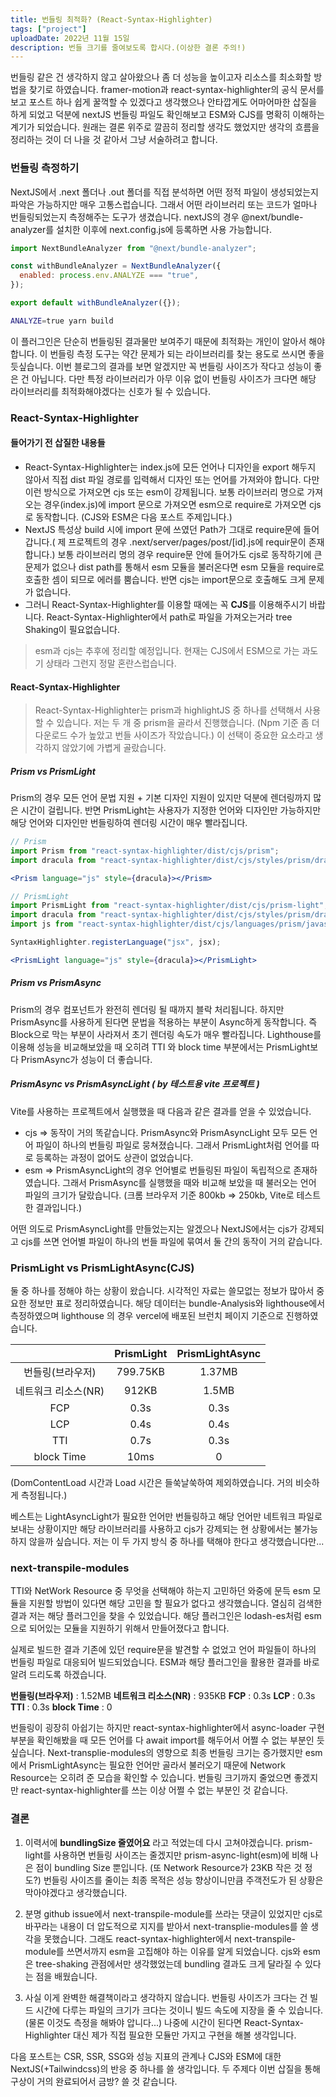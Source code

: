 ```yaml
---
title: 번들링 최적화? (React-Syntax-Highlighter)
tags: ["project"]
uploadDate: 2022년 11월 15일
description: 번들 크기를 줄여보도록 합시다.(이상한 결론 주의!)
---
```


번들링 같은 건 생각하지 않고 살아왔으나 좀 더 성능을 높이고자 리소스를 최소화할 방법을 찾기로 하였습니다. framer-motion과 react-syntax-highlighter의 공식 문서를 보고 포스트 하나 쉽게 꿀꺽할 수 있겠다고 생각했으나 안타깝게도 어마어마한 삽질을 하게 되었고 덕분에 nextJS 번들링 파일도 확인해보고 ESM와 CJS를 명확히 이해하는 계기가 되었습니다. 원래는 결론 위주로 깔끔히 정리할 생각도 했었지만 생각의 흐름을 정리하는 것이 더 나을 것 같아서 그냥 서술하려고 합니다.


### 번들링 측정하기

NextJS에서 .next 폴더나 .out 폴더를 직접 분석하면 어떤 정적 파일이 생성되었는지 파악은 가능하지만 매우 고통스럽습니다. 그래서 어떤 라이브러리 또는 코드가 얼마나 번들링되었는지 측정해주는 도구가 생겼습니다. nextJS의 경우 @next/bundle-analyzer를 설치한 이후에 next.config.js에 등록하면 사용 가능합니다.

```js
import NextBundleAnalyzer from "@next/bundle-analyzer";

const withBundleAnalyzer = NextBundleAnalyzer({
  enabled: process.env.ANALYZE === "true",
});

export default withBundleAnalyzer({});
```

```bash
ANALYZE=true yarn build
```

이 플러그인은 단순히 번들링된 결과물만 보여주기 때문에 최적화는 개인이 알아서 해야 합니다. 이 번들링 측정 도구는 약간 문제가 되는 라이브러리를 찾는 용도로 쓰시면 좋을 듯싶습니다. 이번 블로그의 결과를 보면 알겠지만 꼭 번들링 사이즈가 작다고 성능이 좋은 건 아닙니다. 다만 특정 라이브러리가 아무 이유 없이 번들링 사이즈가 크다면 해당 라이브러리를 최적화해야겠다는 신호가 될 수 있습니다.



### React-Syntax-Highlighter

#### 들어가기 전 삽질한 내용들

* React-Syntax-Highlighter는 index.js에 모든 언어나 디자인을 export 해두지 않아서 직접 dist 파일 경로를 입력해서 디자인 또는 언어를 가져와야 합니다. 다만 이런 방식으로 가져오면 cjs 또는 esm이 강제됩니다. 보통 라이브러리 명으로 가져오는 경우(index.js)에 import 문으로 가져오면 esm으로 require로 가져오면 cjs로 동작합니다. (CJS와 ESM은 다음 포스트 주제입니다.)
* NextJS 특성상 build 시에 import 문에 쓰였던 Path가 그대로 require문에 들어갑니다.( 제 프로젝트의 경우 .next/server/pages/post/[id].js에 requir문이 존재합니다.) 보통 라이브러리 명의 경우 require문 안에 들어가도 cjs로 동작하기에 큰 문제가 없으나 dist path를 통해서 esm 모듈을 불러온다면 esm 모듈을 require로 호출한 셈이 되므로 에러를 뿜습니다. 반면 cjs는 import문으로 호출해도 크게 문제가 없습니다.
* 그러니 React-Syntax-Highlighter를 이용할 때에는 꼭 **CJS**를 이용해주시기 바랍니다. React-Syntax-Highlighter에서 path로 파일을 가져오는거라 tree Shaking이 필요없습니다. 

> esm과 cjs는 추후에 정리할 예정입니다. 현재는 CJS에서 ESM으로 가는 과도기 상태라 그런지 정말 혼란스럽습니다. 

#### React-Syntax-Highlighter

> React-Syntax-Highlighter는 prism과 highlightJS 중 하나를 선택해서 사용할 수 있습니다. 저는 두 개 중 prism을 골라서 진행했습니다. (Npm 기준 좀 더 다운로드 수가 높았고 번들 사이즈가 작았습니다.) 이 선택이 중요한 요소라고 생각하지 않았기에 가볍게 골랐습니다.

##### Prism vs PrismLight

Prism의 경우 모든 언어 문법 지원 + 기본 디자인 지원이 있지만 덕분에 렌더링까지 많은 시간이 걸립니다. 반면 PrismLight는 사용자가 지정한 언어와 디자인만 가능하지만 해당 언어와 디자인만 번들링하여 렌더링 시간이 매우 빨라집니다.
```jsx
// Prism
import Prism from "react-syntax-highlighter/dist/cjs/prism";
import dracula from "react-syntax-highlighter/dist/cjs/styles/prism/dracula";

<Prism language="js" style={dracula}></Prism>

// PrismLight
import PrismLight from "react-syntax-highlighter/dist/cjs/prism-light";
import dracula from "react-syntax-highlighter/dist/cjs/styles/prism/dracula";
import js from "react-syntax-highlighter/dist/cjs/languages/prism/javascript";

SyntaxHighlighter.registerLanguage("jsx", jsx);

<PrismLight language="js" style={dracula}></PrismLight>
```



##### Prism vs PrismAsync

Prism의 경우 컴포넌트가 완전히 렌더링 될 때까지 블락 처리됩니다. 하지만 PrismAsync를 사용하게 된다면 문법을 적용하는 부분이 Async하게 동작합니다. 즉 Block으로 막는 부분이 사라져서 초기 렌더링 속도가 매우 빨라집니다. Lighthouse를 이용해 성능을 비교해보았을 때 오히려 TTI 와 block time 부분에서는 PrismLight보다 PrismAsync가 성능이 더 좋습니다.


##### PrismAsync vs PrismAsyncLight ( by 테스트용 vite 프로젝트 )

Vite를 사용하는 프로젝트에서 실행했을 때 다음과 같은 결과를 얻을 수 있었습니다.

* cjs  => 동작이 거의 똑같습니다. PrismAsync와 PrismAsyncLight 모두 모든 언어 파일이 하나의 번들링 파일로 뭉쳐졌습니다. 그래서 PrismLight처럼 언어를 따로 등록하는 과정이 없어도 상관이 없었습니다.
* esm => PrismAsyncLight의 경우 언어별로 번들링된 파일이 독립적으로 존재하였습니다. 그래서 PrismAsync를 실행했을 때와 비교해 보았을 때 불러오는 언어 파일의 크기가 달랐습니다. (크롬 브라우저 기준 800kb => 250kb, Vite로 테스트한 결과입니다.) 

어떤 의도로 PrismAsyncLight를 만들었는지는 알겠으나 NextJS에서는 cjs가 강제되고 cjs를 쓰면 언어별 파일이 하나의 번들 파일에 묶여서 둘 간의 동작이 거의 같습니다. 



### PrismLight vs PrismLightAsync(CJS)

둘 중 하나를 정해야 하는 상황이 왔습니다. 시각적인 자료는 쓸모없는 정보가 많아서 중요한 정보만 표로 정리하였습니다. 해당 데이터는 bundle-Analysis와 lighthouse에서 측정하였으며 lighthouse 의 경우 vercel에 배포된 브런치 페이지 기준으로 진행하였습니다.

|                     | PrismLight | PrismLightAsync |
| :-----------------: | :--------: | :-------------: |
|  번들링(브라우저)   |  799.75KB  |     1.37MB      |
| 네트워크 리소스(NR) |   912KB    |      1.5MB      |
|         FCP         |    0.3s    |      0.3s       |
|         LCP         |    0.4s    |      0.4s       |
|         TTI         |    0.7s    |      0.3s       |
|     block Time      |    10ms    |        0        |

(DomContentLoad 시간과 Load 시간은 들쑥날쑥하여 제외하였습니다. 거의 비슷하게 측정됩니다.)

베스트는 LightAsyncLight가 필요한 언어만 번들링하고 해당 언어만 네트워크 파일로 보내는 상황이지만 해당 라이브러리를 사용하고 cjs가 강제되는 현 상황에서는 불가능하지 않을까 싶습니다. 저는 이 두 가지 방식 중 하나를 택해야 한다고 생각했습니다만...



### next-transpile-modules

TTI와 NetWork Resource 중 무엇을 선택해야 하는지 고민하던 와중에 문득 esm 모듈을 지원할 방법이 있다면 해당 고민을 할 필요가 없다고 생각했습니다. 열심히 검색한 결과 저는 해당 플러그인을 찾을 수 있었습니다. 해당 플러그인은 lodash-es처럼 esm으로 되어있는 모듈을 지원하기 위해서 만들어졌다고 합니다.

실제로 빌드한 결과 기존에 있던 require문을 발견할 수 없었고 언어 파일들이 하나의 번들링 파일로 대응되어 빌드되었습니다. ESM과 해당 플러그인을 활용한 결과를 바로 알려 드리도록 하겠습니다.

**번들링(브라우저)** : 1.52MB
**네트워크 리소스(NR)** : 935KB
**FCP** : 0.3s
**LCP** : 0.3s
**TTI** : 0.3s
**block Time** : 0

번들링이 굉장히 아쉽기는 하지만 react-syntax-highlighter에서 async-loader 구현 부분을 확인해봤을 때 모든 언어를 다 await import를 해두어서 어쩔 수 없는 부분인 듯싶습니다. Next-transplie-modules의 영향으로 최종 번들링 크기는 증가했지만 esm에서 PrismLightAsync는 필요한 언어만 골라서 불러오기 때문에 Network Resource는 오히려 준 모습을 확인할 수 있습니다. 번들링 크기까지 줄었으면 좋겠지만 react-syntax-highlighter를 쓰는 이상 어쩔 수 없는 부분인 것 같습니다.

### 결론

1. 이력서에 **bundlingSize 줄였어요** 라고 적었는데 다시 고쳐야겠습니다. prism-light를 사용하면 번들링 사이즈는 줄겠지만 prism-async-light(esm)에 비해 나은 점이 bundling Size 뿐입니다. (또 Network Resource가 23KB 작은 것 정도?) 번들링 사이즈를 줄이는 최종 목적은 성능 향상이니만큼 주객전도가 된 상황은 막아야겠다고 생각했습니다.

2. 분명 github issue에서 next-transpile-module를 쓰라는 댓글이 있었지만 cjs로 바꾸라는 내용이 더 압도적으로 지지를 받아서 next-transplie-modules를 쓸 생각을 못했습니다. 그래도 react-syntax-highlighter에서 next-transpile-module를 쓰면서까지 esm을 고집해야 하는 이유를 알게 되었습니다. cjs와 esm은 tree-shaking 관점에서만 생각했었는데 bundling 결과도 크게 달라질 수 있다는 점을 배웠습니다.

3. 사실 이게 완벽한 해결책이라고 생각하지 않습니다. 번들링 사이즈가 크다는 건 빌드 시간에 다루는 파일의 크기가 크다는 것이니 빌드 속도에 지장을 줄 수 있습니다. (물론 이것도 측정을 해봐야 압니다...) 나중에 시간이 된다면 React-Syntax-Highlighter 대신 제가 직접 필요한 모듈만 가지고 구현을 해볼 생각입니다.

다음 포스트는 CSR, SSR, SSG와 성능 지표의 관계나 CJS와 ESM에 대한 NextJS(+Tailwindcss)의 반응 중 하나를 쓸 생각입니다. 두 주제다 이번 삽질을 통해 구상이 거의 완료되어서 금방? 쓸 것 같습니다.



